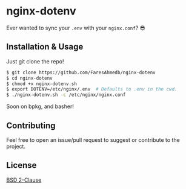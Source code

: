 # nginx-dotenv
Ever wanted to sync your `.env` with your `nginx.conf`? 😎

## Installation & Usage

Just git clone the repo!

```bash
$ git clone https://github.com/FaresAhmedb/nginx-dotenv
$ cd nginx-dotenv
$ chmod +x nginx-dotenv.sh
$ export DOTENV=/etc/nginx/.env  # Defaults to .env in the cwd.
$ ./nginx-dotenv.sh -c /etc/nginx/nginx.conf
```

Soon on bpkg, and basher!

## Contributing
Feel free to open an issue/pull request to suggest or contribute to the project.

## License

[BSD 2-Clause](/LICENSE)

